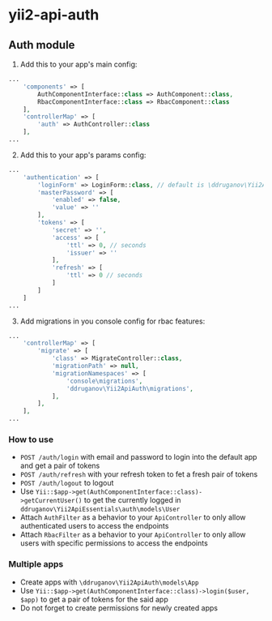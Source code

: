# yii2-api-auth

## Auth module

1. Add this to your app's main config:

```php
...
    'components' => [
        AuthComponentInterface::class => AuthComponent::class,
        RbacComponentInterface::class => RbacComponent::class
    ],
    'controllerMap' => [
        'auth' => AuthController::class
    ],
...
```

2. Add this to your app's params config:

```php
...
    'authentication' => [
        'loginForm' => LoginForm::class, // default is \ddruganov\Yii2ApiAuth\models\forms\LoginForm
        'masterPassword' => [
            'enabled' => false,
            'value' => ''
        ],
        'tokens' => [
            'secret' => '',
            'access' => [
                'ttl' => 0, // seconds
                'issuer' => ''
            ],
            'refresh' => [
                'ttl' => 0 // seconds
            ]
        ]
    ]
...
```

3. Add migrations in you console config for rbac features:

```php
...
    'controllerMap' => [
        'migrate' => [
            'class' => MigrateController::class,
            'migrationPath' => null,
            'migrationNamespaces' => [
                'console\migrations',
                'ddruganov\Yii2ApiAuth\migrations',
            ],
        ],
    ],
...
```

### How to use

-   `POST /auth/login` with email and password to login into the default app and get a pair of tokens
-   `POST /auth/refresh` with your refresh token to fet a fresh pair of tokens
-   `POST /auth/logout` to logout
-   Use `Yii::$app->get(AuthComponentInterface::class)->getCurrentUser()` to get the currently logged in `ddruganov\Yii2ApiEssentials\auth\models\User`
-   Attach `AuthFilter` as a behavior to your `ApiController` to only allow authenticated users to access the endpoints
-   Attach `RbacFilter` as a behavior to your `ApiController` to only allow users with specific permissions to access the endpoints

### Multiple apps

-   Create apps with `\ddruganov\Yii2ApiAuth\models\App`
-   Use `Yii::$app->get(AuthComponentInterface::class)->login($user, $app)` to get a pair of tokens for the said app
-   Do not forget to create permissions for newly created apps
